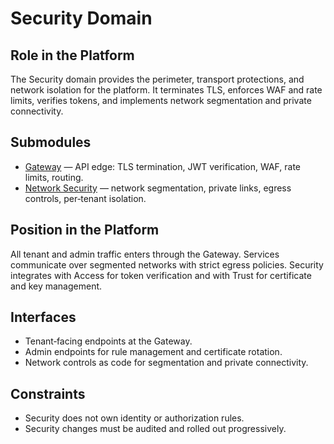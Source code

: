 # Security Domain

## Role in the Platform
The Security domain provides the perimeter, transport protections, and network isolation for the platform. It terminates TLS, enforces WAF and rate limits, verifies tokens, and implements network segmentation and private connectivity.

## Submodules
- [Gateway](gateway/index.md) — API edge: TLS termination, JWT verification, WAF, rate limits, routing.  
- [Network Security](network-security/index.md) — network segmentation, private links, egress controls, per‑tenant isolation.

## Position in the Platform
All tenant and admin traffic enters through the Gateway. Services communicate over segmented networks with strict egress policies. Security integrates with Access for token verification and with Trust for certificate and key management.

## Interfaces
- Tenant‑facing endpoints at the Gateway.  
- Admin endpoints for rule management and certificate rotation.  
- Network controls as code for segmentation and private connectivity.

## Constraints
- Security does not own identity or authorization rules.  
- Security changes must be audited and rolled out progressively.
